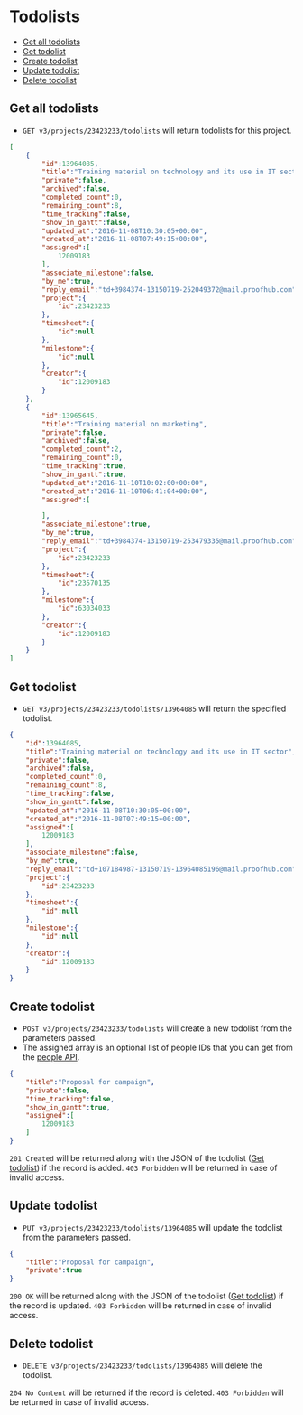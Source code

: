 Todolists
====================

* [Get all todolists](#get-all-todolists)
* [Get todolist](#get-todolist)
* [Create todolist](#create-todolist)
* [Update todolist](#update-todolist)
* [Delete todolist](#delete-todolist)

Get all todolists
----------------

* `GET v3/projects/23423233/todolists` will return todolists for this project.

```json
[
    {
        "id":13964085,
        "title":"Training material on technology and its use in IT sector",
        "private":false,
        "archived":false,
        "completed_count":0,
        "remaining_count":8,
        "time_tracking":false,
        "show_in_gantt":false,
        "updated_at":"2016-11-08T10:30:05+00:00",
        "created_at":"2016-11-08T07:49:15+00:00",
        "assigned":[
            12009183
        ],
        "associate_milestone":false,
        "by_me":true,
        "reply_email":"td+3984374-13150719-252049372@mail.proofhub.com",
        "project":{
            "id":23423233
        },
        "timesheet":{
            "id":null
        },
        "milestone":{
            "id":null
        },
        "creator":{
            "id":12009183
        }
    },
    {
        "id":13965645,
        "title":"Training material on marketing",
        "private":false,
        "archived":false,
        "completed_count":2,
        "remaining_count":0,
        "time_tracking":true,
        "show_in_gantt":true,
        "updated_at":"2016-11-10T10:02:00+00:00",
        "created_at":"2016-11-10T06:41:04+00:00",
        "assigned":[

        ],
        "associate_milestone":true,
        "by_me":true,
        "reply_email":"td+3984374-13150719-253479335@mail.proofhub.com",
        "project":{
            "id":23423233
        },
        "timesheet":{
            "id":23570135
        },
        "milestone":{
            "id":63034033
        },
        "creator":{
            "id":12009183
        }
    }
]
```

Get todolist
----------------

* `GET v3/projects/23423233/todolists/13964085` will return the specified todolist.

```json
{
    "id":13964085,
    "title":"Training material on technology and its use in IT sector",
    "private":false,
    "archived":false,
    "completed_count":0,
    "remaining_count":8,
    "time_tracking":false,
    "show_in_gantt":false,
    "updated_at":"2016-11-08T10:30:05+00:00",
    "created_at":"2016-11-08T07:49:15+00:00",
    "assigned":[
        12009183
    ],
    "associate_milestone":false,
    "by_me":true,
    "reply_email":"td+107184987-13150719-13964085196@mail.proofhub.com",
    "project":{
        "id":23423233
    },
    "timesheet":{
        "id":null
    },
    "milestone":{
        "id":null
    },
    "creator":{
        "id":12009183
    }
}
```

Create todolist
----------------

* `POST v3/projects/23423233/todolists` will create a new todolist from the parameters passed. 
* The assigned array is an optional list of people IDs that you can get from the [people API](https://github.com/ProofHub/api_v3/blob/master/sections/people.md). 

```json
{
    "title":"Proposal for campaign",
    "private":false,
    "time_tracking":false,
    "show_in_gantt":true,
    "assigned":[
        12009183
    ]
}
```

`201 Created` will be returned along with the JSON of the todolist ([Get todolist](#get-todolist)) if the record is added. `403 Forbidden` will be returned in case of invalid access.

Update todolist
----------------

* `PUT v3/projects/23423233/todolists/13964085` will update the todolist from the parameters passed.

```json
{
	"title":"Proposal for campaign",
	"private":true
}
```

`200 OK` will be returned along with the JSON of the todolist ([Get todolist](#get-todolist)) if the record is updated. `403 Forbidden` will be returned in case of invalid access.

Delete todolist
----------------

* `DELETE v3/projects/23423233/todolists/13964085` will delete the todolist.

`204 No Content` will be returned if the record is deleted. `403 Forbidden` will be returned in case of invalid access.
